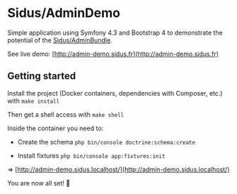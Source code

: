 Sidus/AdminDemo
===================

Simple application using Symfony 4.3 and Bootstrap 4 to demonstrate the potential of the
[Sidus/AdminBundle](https://github.com/VincentChalnot/SidusAdminBundle).

See live demo: [http://admin-demo.sidus.fr](http://admin-demo.sidus.fr)

Getting started
---------------

Install the project (Docker containers, dependencies with Composer, etc.) with `make install`

Then get a shell access with `make shell`

Inside the container you need to:

- Create the schema `php bin/console doctrine:schema:create`
 
- Install fixtures `php bin/console app:fixtures:init` 

=> [http://admin-demo.sidus.localhost/](http://admin-demo.sidus.localhost/)

You are now all set! 🙌
